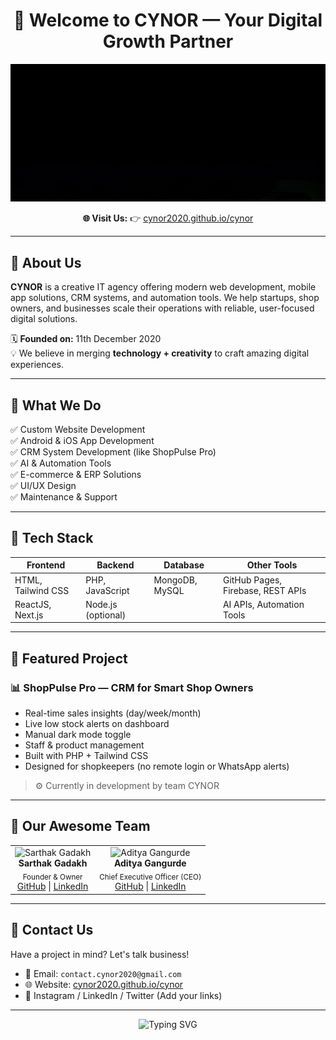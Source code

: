 <h1 align="center">
  🚀 Welcome to CYNOR — Your Digital Growth Partner
</h1>

<p align="center">
  <img src="https://github.com/Cynor2020/SoftForPC-Content-Hub/blob/main/About/softforpc.gif" 
       alt="CYNOR Banner" 
       style="width:100%; max-height:400px; object-fit:cover;"/>
</p>

<p align="center">
  <strong>🌐 Visit Us:</strong> 👉 <a href="https://cynor2020.github.io/cynor/">cynor2020.github.io/cynor</a>
</p>

---

## 🌟 About Us

**CYNOR** is a creative IT agency offering modern web development, mobile app solutions, CRM systems, and automation tools. We help startups, shop owners, and businesses scale their operations with reliable, user-focused digital solutions.

🗓️ **Founded on:** 11th December 2020  
💡 We believe in merging **technology + creativity** to craft amazing digital experiences.

---

## 💼 What We Do

✅ Custom Website Development  
✅ Android & iOS App Development  
✅ CRM System Development (like ShopPulse Pro)  
✅ AI & Automation Tools  
✅ E-commerce & ERP Solutions  
✅ UI/UX Design  
✅ Maintenance & Support

---

## 🧠 Tech Stack

| Frontend        | Backend        | Database        | Other Tools              |
|-----------------|----------------|------------------|---------------------------|
| HTML, Tailwind CSS | PHP, JavaScript | MongoDB, MySQL   | GitHub Pages, Firebase, REST APIs |
| ReactJS, Next.js  | Node.js (optional) |                 | AI APIs, Automation Tools |

---

## 🔧 Featured Project

### 📊 ShopPulse Pro — CRM for Smart Shop Owners

- Real-time sales insights (day/week/month)
- Live low stock alerts on dashboard
- Manual dark mode toggle
- Staff & product management
- Built with PHP + Tailwind CSS
- Designed for shopkeepers (no remote login or WhatsApp alerts)

> ⚙️ Currently in development by team CYNOR

---

## 👥 Our Awesome Team

<table>
  <tr>
    <td align="center">
      <img src="https://avatars.githubusercontent.com/u/000000?v=4" width="120px;" alt="Sarthak Gadakh"/><br />
      <strong>Sarthak Gadakh</strong><br />
      <sub>Founder & Owner</sub><br />
      <a href="https://github.com/">GitHub</a> |
      <a href="https://linkedin.com/">LinkedIn</a>
    </td>
    <td align="center">
      <img src="https://avatars.githubusercontent.com/u/000000?v=4" width="120px;" alt="Aditya Gangurde"/><br />
      <strong>Aditya Gangurde</strong><br />
      <sub>Chief Executive Officer (CEO)</sub><br />
      <a href="https://github.com/">GitHub</a> |
      <a href="https://linkedin.com/">LinkedIn</a>
    </td>
  </tr>
</table>

---

## 📩 Contact Us

Have a project in mind? Let's talk business!

- 📧 Email: `contact.cynor2020@gmail.com`
- 🌐 Website: [cynor2020.github.io/cynor](https://cynor2020.github.io/cynor)
- 📱 Instagram / LinkedIn / Twitter (Add your links)

---

<p align="center">
  <img src="https://readme-typing-svg.demolab.com?font=Fira+Code&size=22&pause=1000&center=true&vCenter=true&width=500&lines=We+Build+Websites+That+Scale;CRM+Solutions+That+Work;Apps+That+People+Love;AI+Tools+That+Empower+Business" alt="Typing SVG" />
</p>
